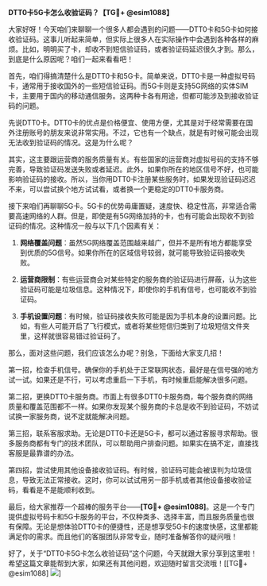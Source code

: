 **DTT0卡5G卡怎么收验证码？【TG💪+ @esim1088】**

大家好呀！今天咱们来聊聊一个很多人都会遇到的问题——DTT0卡和5G卡如何接收验证码。这事儿听起来简单，但实际上很多人在实际操作中会遇到各种各样的麻烦。比如，明明买了卡，却收不到短信验证码，或者验证码延迟很久才到。那么，到底是什么原因呢？咱们一起来看看吧！

首先，咱们得搞清楚什么是DTT0卡和5G卡。简单来说，DTT0卡是一种虚拟号码卡，通常用于接收国外的一些短信验证码。而5G卡则是支持5G网络的实体SIM卡，主要用于国内的移动通信服务。这两种卡各有用途，但都可能涉及到接收验证码的问题。

先说DTT0卡。DTT0卡的优点是价格便宜、使用方便，尤其是对于经常需要在国外注册账号的朋友来说非常实用。不过，它也有一个缺点，就是有时候可能会出现无法收到验证码的情况。这是为什么呢？

其实，这主要跟运营商的服务质量有关。有些国家的运营商对虚拟号码的支持不够完善，导致验证码发送失败或者延迟。此外，如果你所在的地区信号不好，也可能影响验证码的接收。所以，当你用DTT0卡注册某些服务时，如果发现验证码迟迟不来，可以尝试换个地方试试看，或者换一个更稳定的DTT0卡服务商。

接下来咱们再聊聊5G卡。5G卡的优势毋庸置疑，速度快、稳定性高，非常适合需要高速网络的人群。但是，即使是有5G网络加持的卡，也有可能会出现收不到验证码的情况。这种情况一般与以下几个因素有关：

1. **网络覆盖问题**：虽然5G网络覆盖范围越来越广，但并不是所有地方都能享受到优质的5G信号。如果你所在的区域信号较弱，就可能导致验证码接收失败。
   
2. **运营商限制**：有些运营商会对某些特定的服务商的验证码进行屏蔽，认为这些验证码可能是垃圾信息。这种情况下，即使你的手机有信号，也可能收不到验证码。

3. **手机设置问题**：有时候，验证码接收失败可能是因为手机本身的设置问题。比如，有些人可能开启了飞行模式，或者将某些短信归类到了垃圾短信文件夹里，这样就很容易错过验证码了。

那么，面对这些问题，我们应该怎么办呢？别急，下面给大家支几招！

第一招，检查手机信号。确保你的手机处于正常联网状态，最好是在信号强的地方试一试。如果还是不行，可以考虑重启一下手机，有时候重启能解决很多问题。

第二招，更换DTT0卡服务商。市面上有很多DTT0卡服务商，每个服务商的网络质量和覆盖范围都不一样。如果你发现某个服务商的卡总是收不到验证码，不妨试试换一家服务商，说不定就能解决问题。

第三招，联系客服求助。无论是DTT0卡还是5G卡，都可以通过客服寻求帮助。很多服务商都有专门的技术团队，可以帮助用户排查问题。如果实在搞不定，直接找客服是最靠谱的办法。

第四招，尝试使用其他设备接收验证码。有时候，验证码可能会被误判为垃圾信息，导致无法正常接收。这时，你可以试试用另一部手机或者其他设备接收验证码，看看是不是能顺利收到。

最后，给大家推荐一个超棒的服务平台——**[TG💪+ @esim1088]**。这是一个专门提供虚拟号码卡和5G卡服务的平台，不仅种类多、选择丰富，而且服务质量也很有保障。无论是想体验DTT0卡的便捷性，还是想享受5G卡的速度快感，这里都能满足你的需求。而且他们的客服团队非常专业，随时准备解答你的疑问哦！

好了，关于“DTT0卡5G卡怎么收验证码”这个问题，今天就跟大家分享到这里啦！希望这篇文章能帮到大家，如果还有其他问题，欢迎随时留言交流哦！[[TG💪+ @esim1088] ![](https://i.postimg.cc/4NQfJmqS/Snipaste-2025-05-13-00-14-12.png)]